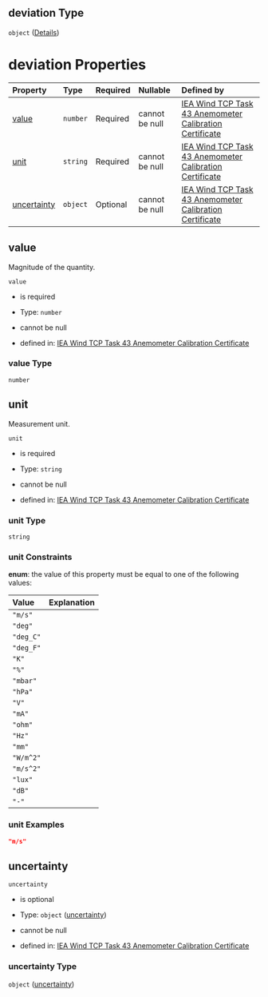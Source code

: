 ## deviation Type

`object` ([Details](iea43\_anemometer_calibration-definitions-quantity.md))

# deviation Properties

| Property                    | Type     | Required | Nullable       | Defined by                                                                                                                                                                    |
| :-------------------------- | :------- | :------- | :------------- | :---------------------------------------------------------------------------------------------------------------------------------------------------------------------------- |
| [value](#value)             | `number` | Required | cannot be null | [IEA Wind TCP Task 43 Anemometer Calibration Certificate](iea43_anemometer_calibration-definitions-quantity-properties-value.md "TBD#/definitions/quantity/properties/value") |
| [unit](#unit)               | `string` | Required | cannot be null | [IEA Wind TCP Task 43 Anemometer Calibration Certificate](iea43_anemometer_calibration-definitions-quantity-properties-unit.md "TBD#/definitions/quantity/properties/unit")   |
| [uncertainty](#uncertainty) | `object` | Optional | cannot be null | [IEA Wind TCP Task 43 Anemometer Calibration Certificate](iea43_anemometer_calibration-definitions-uncertainty.md "TBD#/definitions/quantity/properties/uncertainty")         |

## value

Magnitude of the quantity.

`value`

*   is required

*   Type: `number`

*   cannot be null

*   defined in: [IEA Wind TCP Task 43 Anemometer Calibration Certificate](iea43\_anemometer_calibration-definitions-quantity-properties-value.md "TBD#/definitions/quantity/properties/value")

### value Type

`number`

## unit

Measurement unit.

`unit`

*   is required

*   Type: `string`

*   cannot be null

*   defined in: [IEA Wind TCP Task 43 Anemometer Calibration Certificate](iea43\_anemometer_calibration-definitions-quantity-properties-unit.md "TBD#/definitions/quantity/properties/unit")

### unit Type

`string`

### unit Constraints

**enum**: the value of this property must be equal to one of the following values:

| Value     | Explanation |
| :-------- | :---------- |
| `"m/s"`   |             |
| `"deg"`   |             |
| `"deg_C"` |             |
| `"deg_F"` |             |
| `"K"`     |             |
| `"%"`     |             |
| `"mbar"`  |             |
| `"hPa"`   |             |
| `"V"`     |             |
| `"mA"`    |             |
| `"ohm"`   |             |
| `"Hz"`    |             |
| `"mm"`    |             |
| `"W/m^2"` |             |
| `"m/s^2"` |             |
| `"lux"`   |             |
| `"dB"`    |             |
| `"-"`     |             |

### unit Examples

```json
"m/s"
```

## uncertainty



`uncertainty`

*   is optional

*   Type: `object` ([uncertainty](iea43\_anemometer_calibration-definitions-uncertainty.md))

*   cannot be null

*   defined in: [IEA Wind TCP Task 43 Anemometer Calibration Certificate](iea43\_anemometer_calibration-definitions-uncertainty.md "TBD#/definitions/quantity/properties/uncertainty")

### uncertainty Type

`object` ([uncertainty](iea43\_anemometer_calibration-definitions-uncertainty.md))

